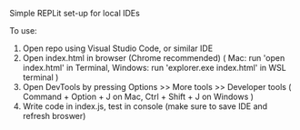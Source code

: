 Simple REPLit set-up for local IDEs

To use:
1. Open repo using Visual Studio Code, or similar IDE
2. Open index.html in browser (Chrome recommended)
    ( Mac: run 'open index.html' in Terminal, Windows: run 'explorer.exe index.html' in WSL terminal )
3. Open DevTools by pressing Options >> More tools >> Developer tools
    ( Command + Option + J on Mac, Ctrl + Shift + J on Windows )
4. Write code in index.js, test in console (make sure to save IDE and refresh broswer)
